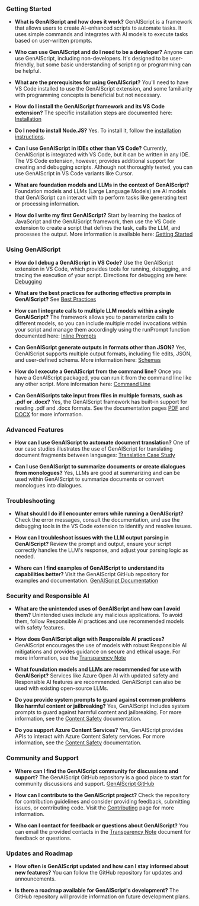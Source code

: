 
### Getting Started

-   **What is GenAIScript and how does it work?**
    GenAIScript is a framework that allows users to create AI-enhanced scripts to automate tasks. It uses simple commands and integrates with AI models to execute tasks based on user-written prompts.

-   **Who can use GenAIScript and do I need to be a developer?**
    Anyone can use GenAIScript, including non-developers. It's designed to be user-friendly, but some basic understanding of scripting or programming can be helpful.

-   **What are the prerequisites for using GenAIScript?**
    You'll need to have VS Code installed to use the GenAIScript extension, and some familiarity with programming concepts is beneficial but not necessary.

-   **How do I install the GenAIScript framework and its VS Code extension?**
    The specific installation steps are documented here: [Installation](/genaiscript/getting-started/installation)

-   **Do I need to install Node.JS?**
    Yes. To install it, follow the [installation instructions](/genaiscript/reference/cli/).

-   **Can I use GenAIScript in IDEs other than VS Code?**
    Currently, GenAIScript is integrated with VS Code, but it can be written in any IDE. The VS Code extension, however, provides additional support for creating and debugging scripts. Although not thoroughly tested, you can use GenAIScript in VS Code variants like Cursor.

-   **What are foundation models and LLMs in the context of GenAIScript?**
    Foundation models and LLMs (Large Language Models) are AI models that GenAIScript can interact with to perform tasks like generating text or processing information.

-   **How do I write my first GenAIScript?**
    Start by learning the basics of JavaScript and the GenAIScript framework, then use the VS Code extension to create a script that defines the task, calls the LLM, and processes the output. More information is available here: [Getting Started](/genaiscript/getting-started)

### Using GenAIScript

-   **How do I debug a GenAIScript in VS Code?**
    Use the GenAIScript extension in VS Code, which provides tools for running, debugging, and tracing the execution of your script. Directions for debugging are here: [Debugging](/genaiscript/getting-started/debugging-scripts)

-   **What are the best practices for authoring effective prompts in GenAIScript?**
    See [Best Practices](/genaiscript/getting-started/best-practices)

-   **How can I integrate calls to multiple LLM models within a single GenAIScript?**
    The framework allows you to parameterize calls to different models, so you can include multiple model invocations within your script and manage them accordingly using the runPrompt function documented here: [Inline Prompts](/genaiscript/reference/scripts/inline-prompts)

-   **Can GenAIScript generate outputs in formats other than JSON?**
    Yes, GenAIScript supports multiple output formats, including file edits, JSON, and user-defined schema. More information here: [Schemas](/genaiscript/reference/scripts/schemas)

-   **How do I execute a GenAIScript from the command line?**
    Once you have a GenAIScript packaged, you can run it from the command line like any other script. More information here: [Command Line](/genaiscript/getting-started/automating-scripts)

-   **Can GenAIScripts take input from files in multiple formats, such as .pdf or .docx?**
    Yes, the GenAIScript framework has built-in support for reading .pdf and .docx formats. See the documentation pages [PDF](/genaiscript/reference/scripts/pdf) and [DOCX](/genaiscript/reference/scripts/docx) for more information.

### Advanced Features

-   **How can I use GenAIScript to automate document translation?**
    One of our case studies illustrates the use of GenAIScript for translating document fragments between languages: [Translation Case Study](/genaiscript/case-studies/documentation-translations)

-   **Can I use GenAIScript to summarize documents or create dialogues from monologues?**
    Yes, LLMs are good at summarizing and can be used within GenAIScript to summarize documents or convert monologues into dialogues.

### Troubleshooting

-   **What should I do if I encounter errors while running a GenAIScript?**
    Check the error messages, consult the documentation, and use the debugging tools in the VS Code extension to identify and resolve issues.

-   **How can I troubleshoot issues with the LLM output parsing in GenAIScript?**
    Review the prompt and output, ensure your script correctly handles the LLM's response, and adjust your parsing logic as needed.

-   **Where can I find examples of GenAIScript to understand its capabilities better?**
    Visit the GenAIScript GitHub repository for examples and documentation. [GenAIScript Documentation](/genaiscript/)

### Security and Responsible AI

-   **What are the unintended uses of GenAIScript and how can I avoid them?**
    Unintended uses include any malicious applications. To avoid them, follow Responsible AI practices and use recommended models with safety features.

-   **How does GenAIScript align with Responsible AI practices?**
    GenAIScript encourages the use of models with robust Responsible AI mitigations and provides guidance on secure and ethical usage.
    For more information, see the [Transparency Note](/genaiscript/reference/transparency-note)

-   **What foundation models and LLMs are recommended for use with GenAIScript?**
    Services like Azure Open AI with updated safety and Responsible AI features are recommended. GenAIScript can also be used with existing open-source LLMs.

-   **Do you provide system prompts to guard against common problems like harmful content or jailbreaking?**
    Yes, GenAIScript includes system prompts to guard against harmful content and jailbreaking. For more information, see the [Content Safety](/genaiscript/reference/scripts/content-safety) documentation.

-   **Do you support Azure Content Services?**
    Yes, GenAIScript provides APIs to interact with Azure Content Safety services. For more information, see the [Content Safety](/genaiscript/reference/scripts/content-safety) documentation.

### Community and Support

-   **Where can I find the GenAIScript community for discussions and support?**
    The GenAIScript GitHub repository is a good place to start for community discussions and support. [GenAIScript GitHub](https://github.com/microsoft/genaiscript/)

-   **How can I contribute to the GenAIScript project?**
    Check the repository for contribution guidelines and consider providing feedback, submitting issues, or contributing code. Visit the [Contributing](https://github.com/microsoft/genaiscript/blob/main/CONTRIBUTING.md) page for more information.

-   **Who can I contact for feedback or questions about GenAIScript?**
    You can email the provided contacts in the [Transparency Note](/genaiscript/reference/transparency-note/) document for feedback or questions.

### Updates and Roadmap

-   **How often is GenAIScript updated and how can I stay informed about new features?**
    You can follow the GitHub repository for updates and announcements.

-   **Is there a roadmap available for GenAIScript's development?**
    The GitHub repository will provide information on future development plans.
